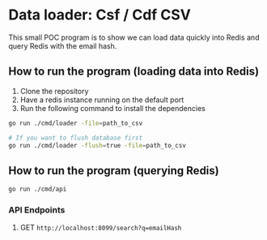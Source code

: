 # Data loader: Csf / Cdf CSV

This small POC program is to show we can load data quickly into Redis and query Redis with the email hash.



## How to run the program (loading data into Redis)

1. Clone the repository
2. Have a redis instance running on the default port
3. Run the following command to install the dependencies
```bash
go run ./cmd/loader -file=path_to_csv

# If you want to flush database first
go run ./cmd/loader -flush=true -file=path_to_csv
```
## How to run the program (querying Redis)
```bash
go run ./cmd/api
```

### API Endpoints
1. GET `http://localhost:8099/search?q=emailHash`

